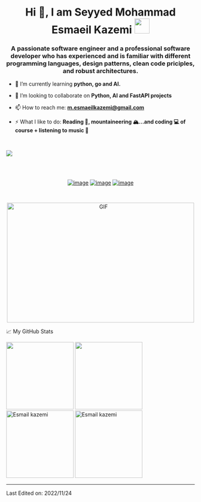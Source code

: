 <!--
**seyyedaliayati/seyyedaliayati** is a ✨ _special_ ✨ repository because its `README.md` (this file) appears on your GitHub profile.

Here are some ideas to get you started:
### Hi there 👋
- 🔭 I’m currently working on ...
- 🌱 I’m currently learning ...
- 👯 I’m looking to collaborate on ...
- 🤔 I’m looking for help with ...
- 💬 Ask me about ...
- 📫 How to reach me: ...
- 😄 Pronouns: ...
- ⚡ Fun fact: ...
-->

<h1 align="center">Hi 👋, I am Seyyed Mohammad Esmaeil Kazemi <img height="40" src="https://emoji.gg/assets/emoji/7333-parrotdance.gif"></h1>
<h3 align="center">A passionate software engineer and a professional software developer who has experienced and is familiar with different programming languages, design patterns, clean code priciples, and robust architectures.</h3>

<!-- - 🔭 I’m currently working on my **Python Course** -->

- 🌱 I’m currently learning **python, go and AI.**

- 👯 I’m looking to collaborate on **Python, AI and FastAPI projects**

- 📫 How to reach me: **m.esmaeilkazemi@gmail.com**

- ⚡ What I like to do: **Reading 📖, mountaineering 🏔...and coding 💻 of course + listening to music 🎵**

<br />

![](https://visitor-badge.glitch.me/badge?page_id=eskazemi)

<br />
<br />

<div align="center">

[![image](https://img.shields.io/badge/LinkedIn-0077B5?style=for-the-badge&logo=linkedin&logoColor=white)](https://www.linkedin.com/in/eskazemi/)
[![image](https://img.shields.io/badge/Instagram-E4405F?style=for-the-badge&logo=instagram&logoColor=white)](https://www.instagram.com/mr.eskazemi/)
[![image](https://img.shields.io/badge/Gmail-D14836?style=for-the-badge&logo=gmail&logoColor=white)](mailto:m.esmaeilkazemi@gmail.com)
  
</div>  
<br />

<p align= "center">
<img alt="GIF" src="https://github.com/abhisheknaiidu/abhisheknaiidu/blob/master/code.gif?raw=true" width="500" height="320" />
</p>

📈 My GitHub Stats
<div class="flex items-center justify-center">
  <img height= "180" src="https://github-readme-stats.vercel.app/api?username=eskazemi&theme=gotham&show_icons=true&include_all_commits=true" />
  <img height= "180"  src="https://github-readme-stats.vercel.app/api/top-langs/?username=eskazemi&theme=react&layout=compact" />
</div>
<div class="flex items-center justify-center">
   <img height="180" src="https://github-readme-stats.vercel.app/api?username=eskazemi&show_icons=true&theme=gotham" alt="Esmail kazemi" />
  <img height="180" src="https://github-readme-streak-stats.herokuapp.com/?user=eskazemi&theme=tokyonight" alt="Esmail kazemi" />
</div>

------

Last Edited on: 2022/11/24
